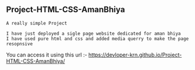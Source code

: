 ## Project-HTML-CSS-AmanBhiya   
    
    A really simple Project    
    
    I have just deployed a sigle page website dedicated for aman bhiya      
    I have used pure html and css and added media querry to make the page resopnsive   
    

You can access it using this url :-   https://devloper-krn.github.io/Project-HTML-CSS-AmanBhiya/  
   
  <br>

